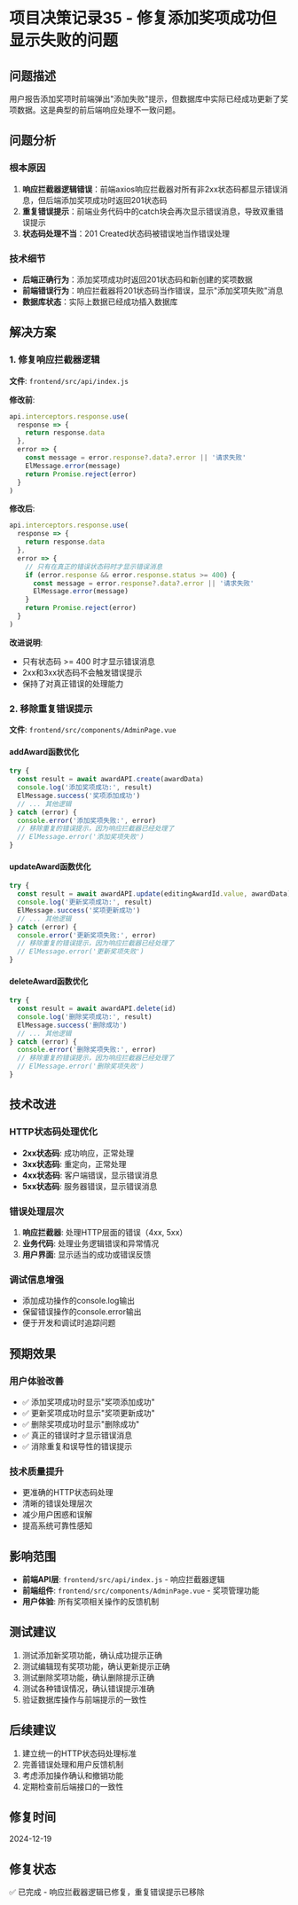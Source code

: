 # 项目决策记录35 - 修复添加奖项成功但显示失败的问题

## 问题描述
用户报告添加奖项时前端弹出"添加失败"提示，但数据库中实际已经成功更新了奖项数据。这是典型的前后端响应处理不一致问题。

## 问题分析

### 根本原因
1. **响应拦截器逻辑错误**：前端axios响应拦截器对所有非2xx状态码都显示错误消息，但后端添加奖项成功时返回201状态码
2. **重复错误提示**：前端业务代码中的catch块会再次显示错误消息，导致双重错误提示
3. **状态码处理不当**：201 Created状态码被错误地当作错误处理

### 技术细节
- **后端正确行为**：添加奖项成功时返回201状态码和新创建的奖项数据
- **前端错误行为**：响应拦截器将201状态码当作错误，显示"添加奖项失败"消息
- **数据库状态**：实际上数据已经成功插入数据库

## 解决方案

### 1. 修复响应拦截器逻辑

**文件**: `frontend/src/api/index.js`

**修改前**:
```javascript
api.interceptors.response.use(
  response => {
    return response.data
  },
  error => {
    const message = error.response?.data?.error || '请求失败'
    ElMessage.error(message)
    return Promise.reject(error)
  }
)
```

**修改后**:
```javascript
api.interceptors.response.use(
  response => {
    return response.data
  },
  error => {
    // 只有在真正的错误状态码时才显示错误消息
    if (error.response && error.response.status >= 400) {
      const message = error.response?.data?.error || '请求失败'
      ElMessage.error(message)
    }
    return Promise.reject(error)
  }
)
```

**改进说明**:
- 只有状态码 >= 400 时才显示错误消息
- 2xx和3xx状态码不会触发错误提示
- 保持了对真正错误的处理能力

### 2. 移除重复错误提示

**文件**: `frontend/src/components/AdminPage.vue`

#### addAward函数优化
```javascript
try {
  const result = await awardAPI.create(awardData)
  console.log('添加奖项成功:', result)
  ElMessage.success('奖项添加成功')
  // ... 其他逻辑
} catch (error) {
  console.error('添加奖项失败:', error)
  // 移除重复的错误提示，因为响应拦截器已经处理了
  // ElMessage.error('添加奖项失败')
}
```

#### updateAward函数优化
```javascript
try {
  const result = await awardAPI.update(editingAwardId.value, awardData)
  console.log('更新奖项成功:', result)
  ElMessage.success('奖项更新成功')
  // ... 其他逻辑
} catch (error) {
  console.error('更新奖项失败:', error)
  // 移除重复的错误提示，因为响应拦截器已经处理了
  // ElMessage.error('更新奖项失败')
}
```

#### deleteAward函数优化
```javascript
try {
  const result = await awardAPI.delete(id)
  console.log('删除奖项成功:', result)
  ElMessage.success('删除成功')
  // ... 其他逻辑
} catch (error) {
  console.error('删除奖项失败:', error)
  // 移除重复的错误提示，因为响应拦截器已经处理了
  // ElMessage.error('删除奖项失败')
}
```

## 技术改进

### HTTP状态码处理优化
- **2xx状态码**: 成功响应，正常处理
- **3xx状态码**: 重定向，正常处理
- **4xx状态码**: 客户端错误，显示错误消息
- **5xx状态码**: 服务器错误，显示错误消息

### 错误处理层次
1. **响应拦截器**: 处理HTTP层面的错误（4xx, 5xx）
2. **业务代码**: 处理业务逻辑错误和异常情况
3. **用户界面**: 显示适当的成功或错误反馈

### 调试信息增强
- 添加成功操作的console.log输出
- 保留错误操作的console.error输出
- 便于开发和调试时追踪问题

## 预期效果

### 用户体验改善
- ✅ 添加奖项成功时显示"奖项添加成功"
- ✅ 更新奖项成功时显示"奖项更新成功"
- ✅ 删除奖项成功时显示"删除成功"
- ✅ 真正的错误时才显示错误消息
- ✅ 消除重复和误导性的错误提示

### 技术质量提升
- 更准确的HTTP状态码处理
- 清晰的错误处理层次
- 减少用户困惑和误解
- 提高系统可靠性感知

## 影响范围
- **前端API层**: `frontend/src/api/index.js` - 响应拦截器逻辑
- **前端组件**: `frontend/src/components/AdminPage.vue` - 奖项管理功能
- **用户体验**: 所有奖项相关操作的反馈机制

## 测试建议
1. 测试添加新奖项功能，确认成功提示正确
2. 测试编辑现有奖项功能，确认更新提示正确
3. 测试删除奖项功能，确认删除提示正确
4. 测试各种错误情况，确认错误提示准确
5. 验证数据库操作与前端提示的一致性

## 后续建议
1. 建立统一的HTTP状态码处理标准
2. 完善错误处理和用户反馈机制
3. 考虑添加操作确认和撤销功能
4. 定期检查前后端接口的一致性

## 修复时间
2024-12-19

## 修复状态
✅ 已完成 - 响应拦截器逻辑已修复，重复错误提示已移除